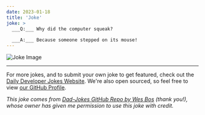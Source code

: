 ```yaml
---
date: 2023-01-18
title: 'Joke'
joke: >
  ___Q:___ Why did the computer squeak?
  
  ___A:___ Because someone stepped on its mouse!
---
```



![Joke Image](https://private.xtrp.io/projects/DailyDeveloperJokes/public_image_server/images/5e1258cecd22f.png)

---

For more jokes, and to submit your own joke to get featured, check out the [Daily Developer Jokes Website](https://dailydeveloperjokes.github.io/). We're also open sourced, so feel free to view [our GitHub Profile](https://github.com/dailydeveloperjokes).


_This joke comes from [Dad-Jokes GitHub Repo by Wes Bos](https://github.com/wesbos/dad-jokes) (thank you!), whose owner has given me permission to use this joke with credit._

<!--
Joke text:
**Q:** Why did the computer squeak?

**A:** Because someone stepped on its mouse!
 -->


